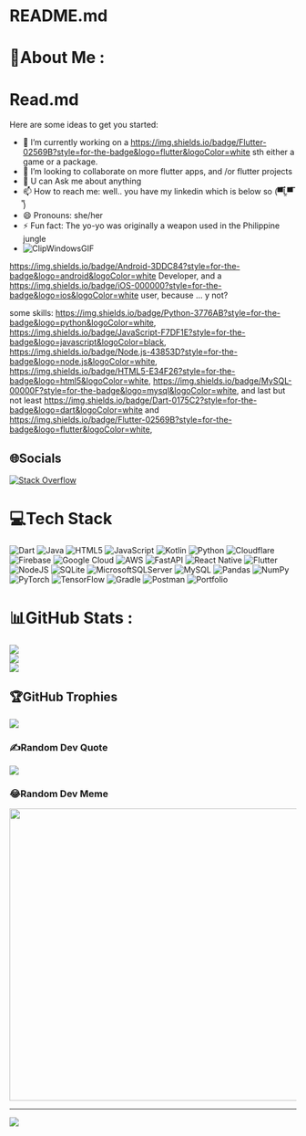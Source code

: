 # README.md
# 💫About Me :
# Read.md
Here are some ideas to get you started:

- 🔭 I’m currently working on a 	https://img.shields.io/badge/Flutter-02569B?style=for-the-badge&logo=flutter&logoColor=white sth either a game or a package.
- 👯 I’m looking to collaborate on more flutter apps, and /or flutter projects
- 💬  U can Ask me about anything
- 📫 How to reach me: well.. you have my linkedin which is below so (▀̿Ĺ̯▀̿ ̿)
- 😄 Pronouns: she/her
- ⚡ Fun fact: The yo-yo was originally a weapon used in the Philippine jungle
- ![ClipWindowsGIF](https://github.com/faithyoussef/Special/assets/38753427/b26c11ed-36ec-4d3e-b57e-d49493fa4073)

https://img.shields.io/badge/Android-3DDC84?style=for-the-badge&logo=android&logoColor=white Developer, 
and a https://img.shields.io/badge/iOS-000000?style=for-the-badge&logo=ios&logoColor=white user, because ... y not?

some skills:
https://img.shields.io/badge/Python-3776AB?style=for-the-badge&logo=python&logoColor=white, 
https://img.shields.io/badge/JavaScript-F7DF1E?style=for-the-badge&logo=javascript&logoColor=black,
https://img.shields.io/badge/Node.js-43853D?style=for-the-badge&logo=node.js&logoColor=white,
https://img.shields.io/badge/HTML5-E34F26?style=for-the-badge&logo=html5&logoColor=white,
https://img.shields.io/badge/MySQL-00000F?style=for-the-badge&logo=mysql&logoColor=white,
and last but not least https://img.shields.io/badge/Dart-0175C2?style=for-the-badge&logo=dart&logoColor=white
and 	https://img.shields.io/badge/Flutter-02569B?style=for-the-badge&logo=flutter&logoColor=white,

## 🌐Socials
[![Stack Overflow](https://img.shields.io/badge/-Stackoverflow-FE7A16?logo=stack-overflow&logoColor=white)](https://stackoverflow.com/users/faith-youssef-abk) 

# 💻Tech Stack
![Dart](https://img.shields.io/badge/dart-%230175C2.svg?style=for-the-badge&logo=dart&logoColor=white) ![Java](https://img.shields.io/badge/java-%23ED8B00.svg?style=for-the-badge&logo=java&logoColor=white) ![HTML5](https://img.shields.io/badge/html5-%23E34F26.svg?style=for-the-badge&logo=html5&logoColor=white) ![JavaScript](https://img.shields.io/badge/javascript-%23323330.svg?style=for-the-badge&logo=javascript&logoColor=%23F7DF1E) ![Kotlin](https://img.shields.io/badge/kotlin-%230095D5.svg?style=for-the-badge&logo=kotlin&logoColor=white) ![Python](https://img.shields.io/badge/python-3670A0?style=for-the-badge&logo=python&logoColor=ffdd54) ![Cloudflare](https://img.shields.io/badge/Cloudflare-F38020?style=for-the-badge&logo=Cloudflare&logoColor=white) ![Firebase](https://img.shields.io/badge/firebase-%23039BE5.svg?style=for-the-badge&logo=firebase) ![Google Cloud](https://img.shields.io/badge/Google%20Cloud-%234285F4.svg?style=for-the-badge&logo=google-cloud&logoColor=white) ![AWS](https://img.shields.io/badge/AWS-%23FF9900.svg?style=for-the-badge&logo=amazon-aws&logoColor=white) ![FastAPI](https://img.shields.io/badge/FastAPI-005571?style=for-the-badge&logo=fastapi) ![React Native](https://img.shields.io/badge/react_native-%2320232a.svg?style=for-the-badge&logo=react&logoColor=%2361DAFB) ![Flutter](https://img.shields.io/badge/Flutter-%2302569B.svg?style=for-the-badge&logo=Flutter&logoColor=white) ![NodeJS](https://img.shields.io/badge/node.js-6DA55F?style=for-the-badge&logo=node.js&logoColor=white) ![SQLite](https://img.shields.io/badge/sqlite-%2307405e.svg?style=for-the-badge&logo=sqlite&logoColor=white) ![MicrosoftSQLServer](https://img.shields.io/badge/Microsoft%20SQL%20Sever-CC2927?style=for-the-badge&logo=microsoft%20sql%20server&logoColor=white) ![MySQL](https://img.shields.io/badge/mysql-%2300f.svg?style=for-the-badge&logo=mysql&logoColor=white) ![Pandas](https://img.shields.io/badge/pandas-%23150458.svg?style=for-the-badge&logo=pandas&logoColor=white) ![NumPy](https://img.shields.io/badge/numpy-%23013243.svg?style=for-the-badge&logo=numpy&logoColor=white) ![PyTorch](https://img.shields.io/badge/PyTorch-%23EE4C2C.svg?style=for-the-badge&logo=PyTorch&logoColor=white) ![TensorFlow](https://img.shields.io/badge/TensorFlow-%23FF6F00.svg?style=for-the-badge&logo=TensorFlow&logoColor=white) ![Gradle](https://img.shields.io/badge/Gradle-02303A.svg?style=for-the-badge&logo=Gradle&logoColor=white) ![Postman](https://img.shields.io/badge/Postman-FF6C37?style=for-the-badge&logo=postman&logoColor=white) ![Portfolio](https://img.shields.io/badge/Portfolio-%23000000.svg?style=for-the-badge&logo=firefox&logoColor=#FF7139)
# 📊GitHub Stats :
![](https://github-readme-stats.vercel.app/api?username=faithyoussef&theme=radical&hide_border=true&include_all_commits=true&count_private=false)<br/>
![](https://github-readme-streak-stats.herokuapp.com/?user=faithyoussef&theme=radical&hide_border=true)<br/>
![](https://github-readme-stats.vercel.app/api/top-langs/?username=faithyoussef&theme=radical&hide_border=true&include_all_commits=true&count_private=false&layout=compact)

## 🏆GitHub Trophies
![](https://github-trophies.vercel.app/?username=faithyoussef&theme=radical&no-frame=true&no-bg=true&margin-w=4)

### ✍️Random Dev Quote
![](https://quotes-github-readme.vercel.app/api?type=horizontal&theme=tokyonight)

### 😂Random Dev Meme
<img src="https://random-memer.herokuapp.com/" width="512px"/>

---
[![](https://visitcount.itsvg.in/api?id=faithyoussef&icon=0&color=0)](https://visitcount.itsvg.in)
